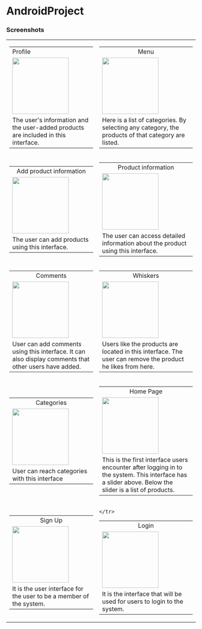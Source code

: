 # AndroidProject

### Screenshots
  <table>
    <tr>
      <td>
        <table>
  <tr>
    <td>Profile</td>
  </tr>
  <tr>
    <td>
<img src="http://tubitak.ozkanunsal.com/AndroidProjectScreenshots/1.jpeg" align="center" width="150">
    </td>
  </tr>
       <tr>
          <td>
  The user's information and the user-added products are included in this interface.
  </td>
          </tr>
       
   </tr>
  </table>
  </td>
 
  
  <td>
  <table>
  <tr>
    <td style="text-align:center">Menu</td>
  </tr>
  <tr>
    <td>
<img src="http://tubitak.ozkanunsal.com/AndroidProjectScreenshots/2.jpeg" width="150">
    </td>
  </tr>
    
   <tr>
         <td>
 Here is a list of categories. By selecting any category, the products of that category are listed.
  </td>
          </tr>
          
   </tr>
  </table>
    </td>
    
   </tr>
   <tr>
    
  <td>
  <table>
  <tr>
    <td style="text-align:center">Add product information</td>
  </tr>
  <tr>
    <td>
<img src="http://tubitak.ozkanunsal.com/AndroidProjectScreenshots/3.jpeg" width="150">
    </td>
  </tr>
    
   <tr>
     <td>
The user can add products using this interface.
  </td>
    </tr>
    </tr>
  </table>
    </td>
    
 <td>
  <table>
  <tr>
    <td style="text-align:center">Product information</td>
  </tr>
  <tr>
    <td>
<img src="http://tubitak.ozkanunsal.com/AndroidProjectScreenshots/4.jpeg" width="150">
    </td>
  </tr>
      <tr>
     <td>
The user can access detailed information about the product using this interface.
  </td>
    </tr>
    </tr>
  </table>
    </td>
    
 </tr>
 <tr>
    
 <td>
  <table>
  <tr>
    <td style="text-align:center">Comments</td>
  </tr>
  <tr>
    <td>
<img src="http://tubitak.ozkanunsal.com/AndroidProjectScreenshots/5.jpeg" width="150">
    </td>
  </tr>
     <tr>
     <td>
User can add comments using this interface. It can also display comments that other users have added.
  </td>
    </tr>
    </tr>
  </table>
    </td>
    
 <td>
  <table>
  <tr>
    <td style="text-align:center">Whiskers</td>
  </tr>
  <tr>
    <td>
<img src="http://tubitak.ozkanunsal.com/AndroidProjectScreenshots/6.jpeg" width="150">
    </td>
  </tr>
     <tr>
     <td>
Users like the products are located in this interface. The user can remove the product he likes from here.
  </td>
    </tr>
    </tr>
  </table>
    </td>
    
 </tr>
 <tr>
    
<td>
  <table>
  <tr>
    <td style="text-align:center">Categories</td>
  </tr>
  <tr>
    <td>
<img src="http://tubitak.ozkanunsal.com/AndroidProjectScreenshots/7.jpeg" width="150">
    </td>
  </tr>
     <tr>
     <td>
User can reach categories with this interface
  </td>
    </tr>
  </tr>
  </table>
    </td>
    
    
 <td>
  <table>
  <tr>
    <td style="text-align:center">Home Page</td>
  </tr>
  <tr>
    <td>
<img src="http://tubitak.ozkanunsal.com/AndroidProjectScreenshots/8.jpeg" width="150">
    </td>
  </tr>
    <tr>
     <td>
This is the first interface users encounter after logging in to the system. This interface has a slider above. Below the slider is a list of products.
  </td>
    </tr>
    </tr>
  </table>
    </td>
    
  </tr>
  <tr>
   <td>
  <table>
  <tr>
    <td style="text-align:center">Sign Up</td>
  </tr>
  <tr>
    <td>
<img src="http://tubitak.ozkanunsal.com/AndroidProjectScreenshots/9.jpeg" width="150">
    </td>
  </tr>
    <tr>
     <td>
  It is the user interface for the user to be a member of the system.
  </td>
    </tr>
   </tr>
  </table>
    </td>
    
    
  <td>
  <table>
  <tr>
    <td style="text-align:center">Login</td>
  </tr>
  <tr>
    <td>
<img src="http://tubitak.ozkanunsal.com/AndroidProjectScreenshots/10.jpeg" width="150">
    </td>
  </tr>
    <tr>
     <td>
    It is the interface that will be used for users to login to the system.
  </td>
    </tr>
  
    </tr>
  </table>
    </td>
    
  </tr>
  
  
  </table>




